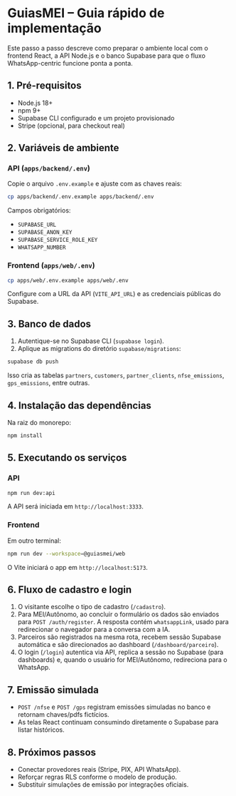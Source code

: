 # GuiasMEI – Guia rápido de implementação

Este passo a passo descreve como preparar o ambiente local com o frontend React, a API Node.js e o banco Supabase para que o fluxo WhatsApp-centric funcione ponta a ponta.

## 1. Pré-requisitos
- Node.js 18+
- npm 9+
- Supabase CLI configurado e um projeto provisionado
- Stripe (opcional, para checkout real)

## 2. Variáveis de ambiente

### API (`apps/backend/.env`)
Copie o arquivo `.env.example` e ajuste com as chaves reais:

```bash
cp apps/backend/.env.example apps/backend/.env
```

Campos obrigatórios:
- `SUPABASE_URL`
- `SUPABASE_ANON_KEY`
- `SUPABASE_SERVICE_ROLE_KEY`
- `WHATSAPP_NUMBER`

### Frontend (`apps/web/.env`)

```bash
cp apps/web/.env.example apps/web/.env
```

Configure com a URL da API (`VITE_API_URL`) e as credenciais públicas do Supabase.

## 3. Banco de dados

1. Autentique-se no Supabase CLI (`supabase login`).
2. Aplique as migrations do diretório `supabase/migrations`:

```bash
supabase db push
```

Isso cria as tabelas `partners`, `customers`, `partner_clients`, `nfse_emissions`, `gps_emissions`, entre outras.

## 4. Instalação das dependências

Na raiz do monorepo:

```bash
npm install
```

## 5. Executando os serviços

### API

```bash
npm run dev:api
```

A API será iniciada em `http://localhost:3333`.

### Frontend

Em outro terminal:

```bash
npm run dev --workspace=@guiasmei/web
```

O Vite iniciará o app em `http://localhost:5173`.

## 6. Fluxo de cadastro e login
1. O visitante escolhe o tipo de cadastro (`/cadastro`).
2. Para MEI/Autônomo, ao concluir o formulário os dados são enviados para `POST /auth/register`. A resposta contém `whatsappLink`, usado para redirecionar o navegador para a conversa com a IA.
3. Parceiros são registrados na mesma rota, recebem sessão Supabase automática e são direcionados ao dashboard (`/dashboard/parceiro`).
4. O login (`/login`) autentica via API, replica a sessão no Supabase (para dashboards) e, quando o usuário for MEI/Autônomo, redireciona para o WhatsApp.

## 7. Emissão simulada
- `POST /nfse` e `POST /gps` registram emissões simuladas no banco e retornam chaves/pdfs fictícios.
- As telas React continuam consumindo diretamente o Supabase para listar históricos.

## 8. Próximos passos
- Conectar provedores reais (Stripe, PIX, API WhatsApp).
- Reforçar regras RLS conforme o modelo de produção.
- Substituir simulações de emissão por integrações oficiais.